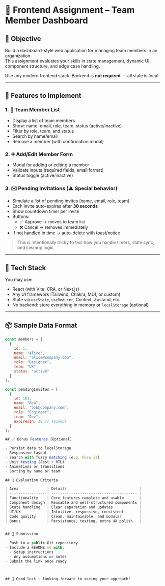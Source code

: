 # 🧪 Frontend Assignment – Team Member Dashboard

## 🧠 Objective

Build a dashboard-style web application for managing team members in an organization.  
This assignment evaluates your skills in state management, dynamic UI, component structure, and edge case handling.

Use any modern frontend stack. Backend is **not required** — all state is local.

---

## 📂 Features to Implement

### 1. 🧍 Team Member List
- Display a list of team members
- Show: name, email, role, team, status (active/inactive)
- Filter by role, team, and status
- Search by name/email
- Remove a member (with confirmation modal)

### 2. ➕ Add/Edit Member Form
- Modal for adding or editing a member
- Validate inputs (required fields, email format)
- Status toggle (active/inactive)

### 3. ✉️ **Pending Invitations** (⚠️ Special behavior)
- Simulate a list of pending invites (name, email, role, team)
- Each invite auto-expires after **30 seconds**
- Show countdown timer per invite
- Buttons:
  - ✅ Approve → moves to team list
  - ❌ Cancel → removes immediately
- If not handled in time → auto-delete with toast/notice

> This is intentionally tricky to test how you handle timers, state sync, and cleanup logic.

---

## 🧰 Tech Stack

You may use:
- React (with Vite, CRA, or Next.js)
- Any UI framework (Tailwind, Chakra, MUI, or custom)
- State via `useState`, `useReducer`, Context, Zustand, etc.
- No backend: store everything in memory or `localStorage` (optional)

---

## 📦 Sample Data Format

```js
const members = [
  {
    id: 1,
    name: "Alice",
    email: "alice@company.com",
    role: "Designer",
    team: "UX",
    status: "active"
  }
];

const pendingInvites = [
  {
    id: 101,
    name: "Bob",
    email: "bob@company.com",
    role: "Engineer",
    team: "Dev",
    expiresIn: 30 // seconds
  }
];

## ✅ Bonus Features (Optional)

- Persist data to localStorage
- Responsive layout
- Search with fuzzy matching (e.g. Fuse.js)
- Unit testing (Jest + RTL)
- Animations or transitions
- Sorting by name or team

## 🧪 Evaluation Criteria

| Area             | Details                                 |
| ---------------- | --------------------------------------- |
| Functionality    | Core features complete and usable       |
| Component design | Reusable and well-structured components |
| State handling   | Clear separation and updates            |
| UI/UX            | Intuitive, responsive, consistent       |
| Code quality     | Clean, maintainable, and modular        |
| Bonus            | Persistence, testing, extra UX polish   |


## 🚀 Submission

- Push to a public Git repository
- Include a README.md with:
  - Setup instructions
  - Any assumptions or notes
- Submit the link once ready



## 🎉 Good luck — looking forward to seeing your approach!




